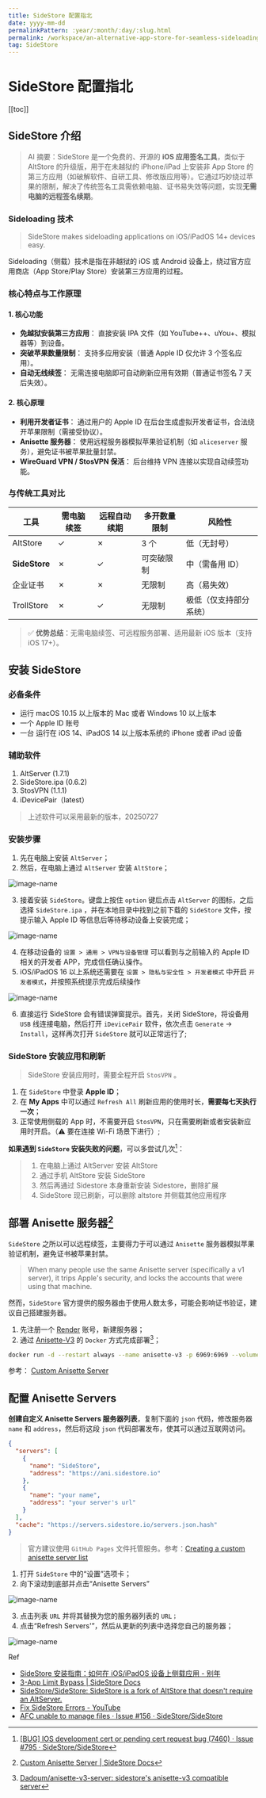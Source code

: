 ```yaml
---
title: SideStore 配置指北
date: yyyy-mm-dd
permalinkPattern: :year/:month/:day/:slug.html
permalink: /workspace/an-alternative-app-store-for-seamless-sideloading
tag: SideStore
---
```


# SideStore 配置指北

[[toc]]

## SideStore 介绍

> AI 摘要：SideStore 是一个免费的、开源的 ​**iOS 应用签名工具**，类似于 AltStore 的升级版，用于在未越狱的 iPhone/iPad 上安装非 App Store 的第三方应用（如破解软件、自研工具、修改版应用等）。它通过巧妙绕过苹果的限制，解决了传统签名工具需依赖电脑、证书易失效等问题，实现 ​**无需电脑的远程签名续期**。

### Sideloading 技术

>   SideStore makes sideloading applications on iOS/iPadOS 14+ devices easy.

Sideloading（侧载）技术是指在非越狱的 iOS 或 Android 设备上，绕过官方应用商店（App Store/Play Store）安装第三方应用的过程。

### 核心特点与工作原理

#### 1. ​**核心功能**​

- ​**免越狱安装第三方应用**​：
    直接安装 IPA 文件（如 YouTube++、uYou+、模拟器等）到设备。
- ​**突破苹果数量限制**​：
    支持多应用安装（普通 Apple ID 仅允许 3 个签名应用）。
- ​**自动无线续签**​：
    无需连接电脑即可自动刷新应用有效期（普通证书签名 7 天后失效）。

#### 2. ​**核心原理**​

- ​**利用开发者证书**​：
    通过用户的 Apple ID 在后台生成虚拟开发者证书，合法绕开苹果限制（需接受协议）。
- ​**Anisette 服务器**​：
    使用远程服务器模拟苹果验证机制（如 `aliceserver` 服务），避免证书被苹果批量封禁。
- ​**WireGuard VPN / StosVPN 保活**​：
    后台维持 VPN 连接以实现自动续签功能。

### 与传统工具对比

| 工具              | 需电脑续签 | 远程自动续期 | 多开数量限制 | 风险性         |
| --------------- | ----- | ------ | ------ | ----------- |
| AltStore        | ✓     | ✗      | 3 个    | 低（无封号）      |
| ​**SideStore**​ | ✗     | ✓      | 可突破限制  | 中（需备用 ID）   |
| 企业证书            | ✗     | ✗      | 无限制    | 高（易失效）      |
| TrollStore      | ✗     | ✓      | 无限制    | 极低（仅支持部分系统） |

> ✅ ​**优势总结**​：无需电脑续签、可远程服务部署、适用最新 iOS 版本（支持 iOS 17+）。

## 安装 SideStore

### 必备条件

- 运行 macOS 10.15 以上版本的 Mac 或者 Windows 10 以上版本
- 一个 Apple ID 账号
- 一台 运行在 iOS 14、iPadOS 14 以上版本系统的 iPhone 或者 iPad 设备

### 辅助软件

1. AltServer (1.7.1)
2. SideStore.ipa (0.6.2)
3. StosVPN (1.1.1)
4. iDevicePair（latest）

> 上述软件可以采用最新的版本，20250727

### 安装步骤

1. 先在电脑上安装 `AltServer`；
2. 然后，在电脑上通过 `AltServer` 安装 `AltStore`；

![image-name](@images/workspace/an-alternative-app-store-for-seamless-sideloading/Pasted-image-20250727181356.png)

3. 接着安装 `SideStore`。键盘上按住 `option` 键后点击 `AltServer` 的图标，之后选择 `SideStore.ipa` ，并在本地目录中找到之前下载的 `SideStore` 文件，按提示输入 Apple ID 等信息后等待移动设备上安装完成；

![image-name](@images/workspace/an-alternative-app-store-for-seamless-sideloading/Kapture-2025-07-27-at-18.21.33.gif)

4. 在移动设备的 `设置 > 通用 > VPN与设备管理` 可以看到与之前输入的 Apple ID 相关的开发者 APP，完成信任确认操作。
5. iOS/iPadOS 16 以上系统还需要在 `设置 > 隐私与安全性 > 开发者模式` 中开启 `开发者模式`，并按照系统提示完成后续操作

![image-name](@images/workspace/an-alternative-app-store-for-seamless-sideloading/Pasted-image-20250727184636.png)

6. 直接运行 SideStore 会有错误弹窗提示。首先，关闭 SideStore，将设备用 `USB` 线连接电脑，然后打开 `iDevicePair` 软件，依次点击 `Generate` -> `Install`，这样再次打开 `SideStore` 就可以正常运行了;
### SideStore 安装应用和刷新

> SideStore 安装应用时，需要全程开启 `StosVPN` 。

1. 在 `SideStore` 中登录 **Apple ID**；
2. 在 **My Apps** 中可以通过 `Refresh All` 刷新应用的使用时长，**需要每七天执行一次**；
3. 正常使用侧载的 App 时，不需要开启 `StosVPN`，只在需要刷新或者安装新应用时开启。（⚠️ 要在连接 Wi-Fi 场景下进行）;

**如果遇到 `SideStore` 安装失败的问题**，可以多尝试几次[^1]：

> 1. 在电脑上通过 AltServer 安装 AltStore
> 2. 通过手机 AltStore 安装 SideStore
> 3. 然后再通过 Sidestore 本身重新安装 Sidestore，删除扩展
> 4. SideStore 现已刷新，可以删除 altstore 并侧载其他应用程序

## 部署 Anisette 服务器[^2]

`SideStore` 之所以可以远程续签，主要得力于可以通过 `Anisette` 服务器模拟苹果验证机制，避免证书被苹果封禁。

> When many people use the same Anisette server (specifically a v1 server), it trips Apple's security, and locks the accounts that were using that machine.

然而，`SideStore` 官方提供的服务器由于使用人数太多，可能会影响证书验证，建议自己搭建服务器。

1. 先注册一个 [Render](https://render.com/) 账号，新建服务器；
2. 通过 [Anisette-V3](https://github.com/Dadoum/anisette-v3-server) 的 `Docker` 方式完成部署[^3]；

```sh
docker run -d --restart always --name anisette-v3 -p 6969:6969 --volume anisette-v3_data:/home/Alcoholic/.config/anisette-v3/lib/ dadoum/anisette-v3-server
```

参考： [Custom Anisette Server](https://docs.sidestore.io/docs/advanced/anisette)

## 配置 Anisette Servers

**创建自定义 Anisette Servers 服务器列表**，复制下面的 `json` 代码，修改服务器 `name` 和 `address`，然后将这段 `json` 代码部署发布，使其可以通过互联网访问。

```json
{
  "servers": [
    {
      "name": "SideStore",
      "address": "https://ani.sidestore.io"
    },
    {
      "name": "your name",
      "address": "your server's url"
    }
  ],
  "cache": "https://servers.sidestore.io/servers.json.hash"
}
```

> 官方建议使用 `GitHub Pages` 文件托管服务。参考：[Creating a custom anisette server list](https://docs.sidestore.io/docs/advanced/anisette#creating-a-custom-anisette-server-list)

1. 打开 `SideStore` 中的“设置”选项卡；
2. 向下滚动到底部并点击“Anisette Servers”

![image-name](@images/workspace/an-alternative-app-store-for-seamless-sideloading/Pasted-image-20250727193816.png)

3. 点击列表 `URL` 并将其替换为您的服务器列表的 `URL；`
4. 点击“Refresh Servers'”，然后从更新的列表中选择您自己的服务器；

![image-name](@images/workspace/an-alternative-app-store-for-seamless-sideloading/Pasted-image-20250727193723.png)

Ref

- [SideStore 安装指南：如何在 iOS/iPadOS 设备上侧载应用 - 别年](https://fylsen.com/posts/2024/05/sidestore-install-guide-ios-ipados-sideload-apps/)
- [3-App Limit Bypass | SideStore Docs](https://docs.sidestore.io/zh/docs/advanced/sparserestore/)
- [SideStore/SideStore: SideStore is a fork of AltStore that doesn't require an AltServer.](https://github.com/SideStore/SideStore/)
- [Fix SideStore Errors - YouTube](https://www.youtube.com/watch?v=O7qnffhT1VQ)
- [AFC unable to manage files · Issue #156 · SideStore/SideStore](https://github.com/SideStore/SideStore/issues/156)

[^1]: [[BUG] IOS development cert or pending cert request bug (7460) · Issue #795 · SideStore/SideStore](https://github.com/SideStore/SideStore/issues/795#issuecomment-2543400362)
[^2]: [Custom Anisette Server | SideStore Docs](https://docs.sidestore.io/docs/advanced/anisette)
[^3]: [Dadoum/anisette-v3-server: sidestore's anisette-v3 compatible server](https://github.com/Dadoum/anisette-v3-server)
